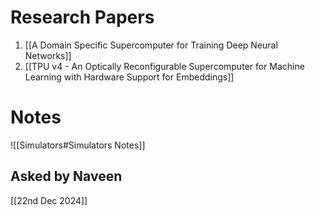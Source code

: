 # Research Papers

1. [[A Domain Specific Supercomputer for Training Deep Neural Networks]]
2. [[TPU v4 - An Optically Reconfigurable Supercomputer for  Machine Learning with Hardware Support for Embeddings]]

# Notes

![[Simulators#Simulators Notes]]

## Asked by Naveen

[[22nd Dec 2024]]
